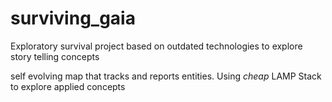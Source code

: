 # surviving_gaia
Exploratory survival project based on outdated technologies to explore story telling concepts

self evolving map that tracks and reports entities.  Using *cheap* LAMP Stack to explore applied concepts
